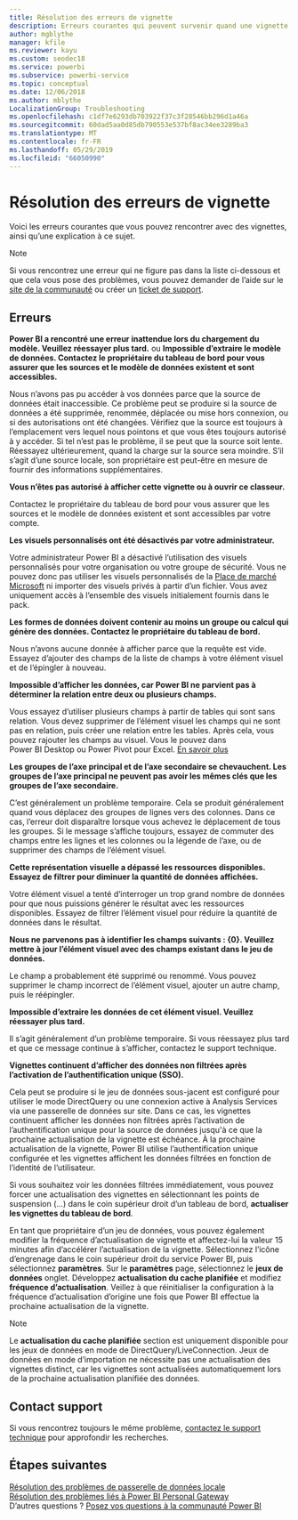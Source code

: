 ```yaml
---
title: Résolution des erreurs de vignette
description: Erreurs courantes qui peuvent survenir quand une vignette tente de s’actualiser dans Power BI
author: mgblythe
manager: kfile
ms.reviewer: kayu
ms.custom: seodec18
ms.service: powerbi
ms.subservice: powerbi-service
ms.topic: conceptual
ms.date: 12/06/2018
ms.author: mblythe
LocalizationGroup: Troubleshooting
ms.openlocfilehash: c1df7e6293db703922f37c3f28546bb296d1a46a
ms.sourcegitcommit: 60dad5aa0d85db790553e537bf8ac34ee3289ba3
ms.translationtype: MT
ms.contentlocale: fr-FR
ms.lasthandoff: 05/29/2019
ms.locfileid: "66050990"
---
```

# <a name="troubleshooting-tile-errors"></a>Résolution des erreurs de vignette
Voici les erreurs courantes que vous pouvez rencontrer avec des vignettes, ainsi qu’une explication à ce sujet.

> [!NOTE]
> Si vous rencontrez une erreur qui ne figure pas dans la liste ci-dessous et que cela vous pose des problèmes, vous pouvez demander de l’aide sur le [site de la communauté](http://community.powerbi.com/) ou créer un [ticket de support](https://powerbi.microsoft.com/support/).
> 
> 

## <a name="errors"></a>Erreurs
**Power BI a rencontré une erreur inattendue lors du chargement du modèle. Veuillez réessayer plus tard.**
ou **Impossible d’extraire le modèle de données. Contactez le propriétaire du tableau de bord pour vous assurer que les sources et le modèle de données existent et sont accessibles.**

Nous n’avons pas pu accéder à vos données parce que la source de données était inaccessible. Ce problème peut se produire si la source de données a été supprimée, renommée, déplacée ou mise hors connexion, ou si des autorisations ont été changées. Vérifiez que la source est toujours à l’emplacement vers lequel nous pointons et que vous êtes toujours autorisé à y accéder. Si tel n’est pas le problème, il se peut que la source soit lente. Réessayez ultérieurement, quand la charge sur la source sera moindre. S’il s’agit d’une source locale, son propriétaire est peut-être en mesure de fournir des informations supplémentaires.

**Vous n’êtes pas autorisé à afficher cette vignette ou à ouvrir ce classeur.**

Contactez le propriétaire du tableau de bord pour vous assurer que les sources et le modèle de données existent et sont accessibles par votre compte.

**Les visuels personnalisés ont été désactivés par votre administrateur.**

Votre administrateur Power BI a désactivé l’utilisation des visuels personnalisés pour votre organisation ou votre groupe de sécurité. Vous ne pouvez donc pas utiliser les visuels personnalisés de la [Place de marché Microsoft](https://appsource.microsoft.com/en-us/marketplace/apps?page=1&product=power-bi-visuals) ni importer des visuels privés à partir d’un fichier. Vous avez uniquement accès à l’ensemble des visuels initialement fournis dans le pack.


**Les formes de données doivent contenir au moins un groupe ou calcul qui génère des données. Contactez le propriétaire du tableau de bord.**

Nous n’avons aucune donnée à afficher parce que la requête est vide. Essayez d’ajouter des champs de la liste de champs à votre élément visuel et de l’épingler à nouveau.

**Impossible d’afficher les données, car Power BI ne parvient pas à déterminer la relation entre deux ou plusieurs champs.**

Vous essayez d’utiliser plusieurs champs à partir de tables qui sont sans relation. Vous devez supprimer de l’élément visuel les champs qui ne sont pas en relation, puis créer une relation entre les tables. Après cela, vous pouvez rajouter les champs au visuel. Vous le pouvez dans Power BI Desktop ou Power Pivot pour Excel. [En savoir plus](desktop-create-and-manage-relationships.md)

**Les groupes de l’axe principal et de l’axe secondaire se chevauchent. Les groupes de l’axe principal ne peuvent pas avoir les mêmes clés que les groupes de l’axe secondaire.**

C’est généralement un problème temporaire. Cela se produit généralement quand vous déplacez des groupes de lignes vers des colonnes. Dans ce cas, l’erreur doit disparaître lorsque vous achevez le déplacement de tous les groupes. Si le message s’affiche toujours, essayez de commuter des champs entre les lignes et les colonnes ou la légende de l’axe, ou de supprimer des champs de l’élément visuel.  

**Cette représentation visuelle a dépassé les ressources disponibles. Essayez de filtrer pour diminuer la quantité de données affichées.**

Votre élément visuel a tenté d’interroger un trop grand nombre de données pour que nous puissions générer le résultat avec les ressources disponibles. Essayez de filtrer l’élément visuel pour réduire la quantité de données dans le résultat.

**Nous ne parvenons pas à identifier les champs suivants : {0}. Veuillez mettre à jour l’élément visuel avec des champs existant dans le jeu de données.**

Le champ a probablement été supprimé ou renommé. Vous pouvez supprimer le champ incorrect de l’élément visuel, ajouter un autre champ, puis le réépingler.

**Impossible d’extraire les données de cet élément visuel. Veuillez réessayer plus tard.**

Il s’agit généralement d’un problème temporaire. Si vous réessayez plus tard et que ce message continue à s’afficher, contactez le support technique.

**Vignettes continuent d’afficher des données non filtrées après l’activation de l’authentification unique (SSO).**

Cela peut se produire si le jeu de données sous-jacent est configuré pour utiliser le mode DirectQuery ou une connexion active à Analysis Services via une passerelle de données sur site. Dans ce cas, les vignettes continuent afficher les données non filtrées après l’activation de l’authentification unique pour la source de données jusqu'à ce que la prochaine actualisation de la vignette est échéance. À la prochaine actualisation de la vignette, Power BI utilise l’authentification unique configurée et les vignettes affichent les données filtrées en fonction de l’identité de l’utilisateur. 

Si vous souhaitez voir les données filtrées immédiatement, vous pouvez forcer une actualisation des vignettes en sélectionnant les points de suspension (...) dans le coin supérieur droit d’un tableau de bord, **actualiser les vignettes du tableau de bord**.

En tant que propriétaire d’un jeu de données, vous pouvez également modifier la fréquence d’actualisation de vignette et affectez-lui la valeur 15 minutes afin d’accélérer l’actualisation de la vignette. Sélectionnez l’icône d’engrenage dans le coin supérieur droit du service Power BI, puis sélectionnez **paramètres**. Sur le **paramètres** page, sélectionnez le **jeux de données** onglet. Développez **actualisation du cache planifiée** et modifiez **fréquence d’actualisation**. Veillez à que réinitialiser la configuration à la fréquence d’actualisation d’origine une fois que Power BI effectue la prochaine actualisation de la vignette.

> [!NOTE]
> Le **actualisation du cache planifiée** section est uniquement disponible pour les jeux de données en mode de DirectQuery/LiveConnection. Jeux de données en mode d’importation ne nécessite pas une actualisation des vignettes distinct, car les vignettes sont actualisées automatiquement lors de la prochaine actualisation planifiée des données.

## <a name="contact-support"></a>Contact support
Si vous rencontrez toujours le même problème, [contactez le support technique](https://support.powerbi.com) pour approfondir les recherches.

## <a name="next-steps"></a>Étapes suivantes
[Résolution des problèmes de passerelle de données locale](service-gateway-onprem-tshoot.md)  
[Résolution des problèmes liés à Power BI Personal Gateway](service-admin-troubleshooting-power-bi-personal-gateway.md)  
D’autres questions ? [Posez vos questions à la communauté Power BI](http://community.powerbi.com/)

